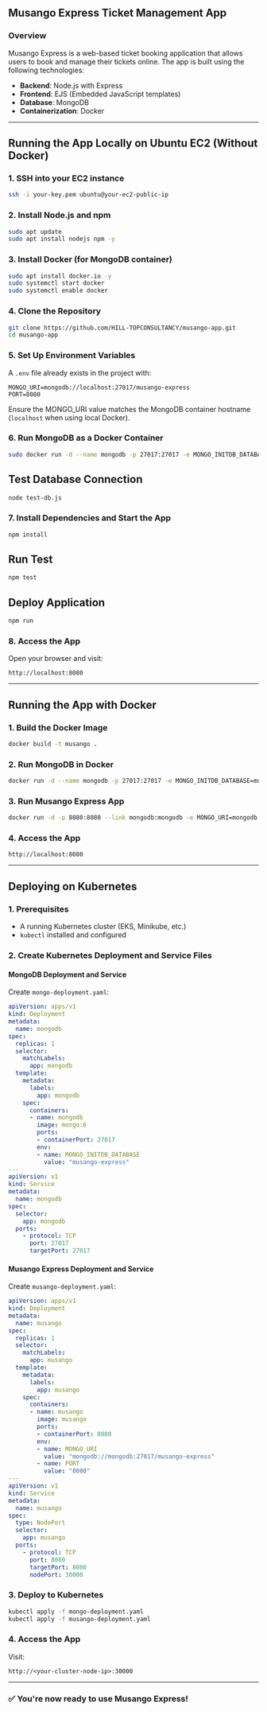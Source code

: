 ## **Musango Express Ticket Management App**

### **Overview**
Musango Express is a web-based ticket booking application that allows users to book and manage their tickets online. The app is built using the following technologies:
- **Backend**: Node.js with Express
- **Frontend**: EJS (Embedded JavaScript templates)
- **Database**: MongoDB
- **Containerization**: Docker

---

## **Running the App Locally on Ubuntu EC2 (Without Docker)**

### **1. SSH into your EC2 instance**
```bash
ssh -i your-key.pem ubuntu@your-ec2-public-ip
```

### **2. Install Node.js and npm**
```bash
sudo apt update
sudo apt install nodejs npm -y
```

### **3. Install Docker (for MongoDB container)**
```bash
sudo apt install docker.io -y
sudo systemctl start docker
sudo systemctl enable docker
```

### **4. Clone the Repository**
```bash
git clone https://github.com/HILL-TOPCONSULTANCY/musango-app.git
cd musango-app
```

### **5. Set Up Environment Variables**
A `.env` file already exists in the project with:
```env
MONGO_URI=mongodb://localhost:27017/musango-express
PORT=8080
```
Ensure the MONGO_URI value matches the MongoDB container hostname (`localhost` when using local Docker).

### **6. Run MongoDB as a Docker Container**
```bash
sudo docker run -d --name mongodb -p 27017:27017 -e MONGO_INITDB_DATABASE=musango-express mongo:6
```
## Test Database Connection
```bash
node test-db.js
```
### **7. Install Dependencies and Start the App**
```bash
npm install
```
## Run Test
```bash
npm test
```
## Deploy Application
```bash
npm run
```
### **8. Access the App**
Open your browser and visit:
```
http://localhost:8080
```

---

## **Running the App with Docker**

### **1. Build the Docker Image**
```bash
docker build -t musango .
```

### **2. Run MongoDB in Docker**
```bash
docker run -d --name mongodb -p 27017:27017 -e MONGO_INITDB_DATABASE=musango-express mongo:6
```

### **3. Run Musango Express App**
```bash
docker run -d -p 8080:8080 --link mongodb:mongodb -e MONGO_URI=mongodb://mongodb:27017/musango-express musango
```

### **4. Access the App**
```
http://localhost:8080
```

---

## **Deploying on Kubernetes**

### **1. Prerequisites**
- A running Kubernetes cluster (EKS, Minikube, etc.)
- `kubectl` installed and configured

### **2. Create Kubernetes Deployment and Service Files**

#### **MongoDB Deployment and Service**
Create `mongo-deployment.yaml`:
```yaml
apiVersion: apps/v1
kind: Deployment
metadata:
  name: mongodb
spec:
  replicas: 1
  selector:
    matchLabels:
      app: mongodb
  template:
    metadata:
      labels:
        app: mongodb
    spec:
      containers:
      - name: mongodb
        image: mongo:6
        ports:
        - containerPort: 27017
        env:
        - name: MONGO_INITDB_DATABASE
          value: "musango-express"
---
apiVersion: v1
kind: Service
metadata:
  name: mongodb
spec:
  selector:
    app: mongodb
  ports:
    - protocol: TCP
      port: 27017
      targetPort: 27017
```

#### **Musango Express Deployment and Service**
Create `musango-deployment.yaml`:
```yaml
apiVersion: apps/v1
kind: Deployment
metadata:
  name: musango
spec:
  replicas: 1
  selector:
    matchLabels:
      app: musango
  template:
    metadata:
      labels:
        app: musango
    spec:
      containers:
      - name: musango
        image: musango
        ports:
        - containerPort: 8080
        env:
        - name: MONGO_URI
          value: "mongodb://mongodb:27017/musango-express"
        - name: PORT
          value: "8080"
---
apiVersion: v1
kind: Service
metadata:
  name: musango
spec:
  type: NodePort
  selector:
    app: musango
  ports:
    - protocol: TCP
      port: 8080
      targetPort: 8080
      nodePort: 30000
```

### **3. Deploy to Kubernetes**
```bash
kubectl apply -f mongo-deployment.yaml
kubectl apply -f musango-deployment.yaml
```

### **4. Access the App**
Visit:
```
http://<your-cluster-node-ip>:30000
```

---

### ✅ You're now ready to use Musango Express!